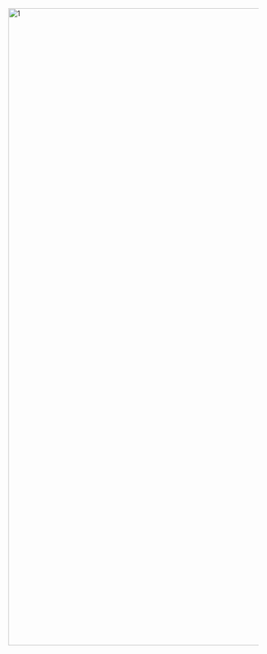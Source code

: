 <img width="1280" alt="1" src="https://github.com/Sabarishjoc/jenkins1/assets/129573072/2650c1e6-ffcf-483c-a075-d76327259a0b">
